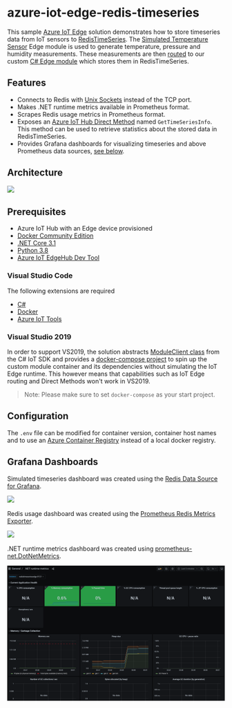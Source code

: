 # azure-iot-edge-redis-timeseries
This sample [Azure IoT Edge](https://docs.microsoft.com/en-us/azure/iot-edge/?view=iotedge-2020-11) solution demonstrates how to store timeseries data from IoT sensors to [RedisTimeSeries](https://oss.redislabs.com/redistimeseries/). The [Simulated Temperature Sensor](https://azuremarketplace.microsoft.com/en-us/marketplace/apps/azure-iot.simulated-temperature-sensor?tab=overview) Edge module is used to generate temperature, pressure and humidity measurements. These measurements are then [routed](https://docs.microsoft.com/en-us/azure/iot-edge/module-composition?view=iotedge-2020-11) to our custom [C# Edge module](https://docs.microsoft.com/en-us/azure/iot-edge/tutorial-csharp-module?view=iotedge-2020-11) which stores them in RedisTimeSeries.

## Features
- Connects to Redis with [Unix Sockets](https://redis.io/topics/clients) instead of the TCP port.
- Makes .NET runtime metrics available in Prometheus format.
- Scrapes Redis usage metrics in Prometheus format.
- Exposes an [Azure IoT Hub Direct Method](https://docs.microsoft.com/en-us/azure/iot-hub/iot-hub-devguide-direct-methods) named `GetTimeSeriesInfo`. This method can be used to retrieve statistics about the stored data in RedisTimeSeries.
- Provides Grafana dashboards for visualizing timeseries and above Prometheus data sources, [see below](#grafana-dashboards).

## Architecture
<div style=""><img src="images/data_flow.png"/></center></div>

## Prerequisites
- Azure IoT Hub with an Edge device provisioned
- [Docker Community Edition](https://docs.docker.com/get-docker/)
- [.NET Core 3.1](https://dotnet.microsoft.com/download/dotnet/3.1)
- [Python 3.8](https://www.python.org/downloads/release/python-389/)
- [Azure IoT EdgeHub Dev Tool](https://github.com/Azure/iotedgehubdev)

### Visual Studio Code
The following extensions are required
- [C#](https://marketplace.visualstudio.com/items?itemName=ms-dotnettools.csharp)
- [Docker](https://marketplace.visualstudio.com/items?itemName=ms-azuretools.vscode-docker)
- [Azure IoT Tools](https://marketplace.visualstudio.com/items?itemName=vsciot-vscode.azure-iot-tools)

### Visual Studio 2019
In order to support VS2019, the solution abstracts [ModuleClient class](https://github.com/Azure/azure-iot-sdk-csharp/blob/master/iothub/device/src/ModuleClient.cs) from the C# IoT SDK and provides a [docker-compose project](https://docs.microsoft.com/en-us/visualstudio/containers/overview?view=vs-2019#adding-docker-support) to spin up the custom module container and its dependencies without simulating the IoT Edge runtime. This however means that capabilities such as IoT Edge routing and Direct Methods won't work in VS2019.
>Note: Please make sure to set `docker-compose` as your start project.

## Configuration
The `.env` file can be modified for container version, container host names and to use an [Azure Container Registry](https://docs.microsoft.com/en-us/azure/container-registry/) instead of a local docker registry.

## Grafana Dashboards
Simulated timeseries dashboard was created using the [Redis Data Source for Grafana](https://github.com/RedisGrafana/grafana-redis-datasource).

<div style=""><img src="images/timeseries_dashboard.png"/></center></div>

Redis usage dashboard was created using the [Prometheus Redis Metrics Exporter](https://github.com/oliver006/redis_exporter).

<div style=""><img src="images/redis_dashboard.png"/></center></div>

.NET runtime metrics dashboard was created using [prometheus-net.DotNetMetrics](https://github.com/djluck/prometheus-net.DotNetRuntime).

<div style=""><img src="images/dotnet_dashboard.png"/></center></div>
